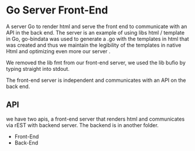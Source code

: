 # Go Server Front-End
A server Go to render html and serve the front end to communicate with an API in the back end.
The server is an example of using libs html / template in Go, go-bindata was used to generate a .go with the templates in html that was created and thus we maintain the legibility of the templates in native Html and optimizing even more our server .

We removed the lib fmt from our front-end server, we used the lib bufio by typing straight into stdout.

The front-end server is independent and communicates with an API on the back end.

## API
we have two apis, a front-end server that renders html and communicates via rEST with backend server.
The backend is in another folder.

 - Front-End
 - Back-End